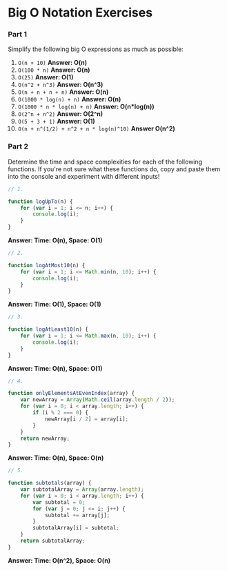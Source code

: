 # Big O Notation Exercises

### Part 1

Simplify the following big O expressions as much as possible:

1. `O(n + 10)`  **Answer: O(n)**
2. `O(100 * n)` **Answer: O(n)**
3. `O(25)` **Answer: O(1)**
4. `O(n^2 + n^3)` **Answer: O(n^3)**
5. `O(n + n + n + n)` **Answer: O(n)**
6. `O(1000 * log(n) + n)` **Answer: O(n)**
7. `O(1000 * n * log(n) + n)` __Answer: O(n*log(n))__
8. `O(2^n + n^2)` **Answer: O(2^n)**
9. `O(5 + 3 + 1)` **Answer: O(1)**
10. `O(n + n^(1/2) + n^2 + n * log(n)^10)` **Answer O(n^2)**

### Part 2

Determine the time and space complexities for each of the following functions. If you're not sure what these functions do, copy and paste them into the console and experiment with different inputs!


```js
// 1.

function logUpTo(n) {
    for (var i = 1; i <= n; i++) {
        console.log(i);
    }
}
```
__Answer: Time: O(n), Space: O(1)__

```js
// 2. 

function logAtMost10(n) {
    for (var i = 1; i <= Math.min(n, 10); i++) {
        console.log(i);
    }
}
```
__Answer: Time: O(1), Space: O(1)__

```js
// 3. 

function logAtLeast10(n) {
    for (var i = 1; i <= Math.max(n, 10); i++) {
        console.log(i);
    }
}
```
__Answer: Time: O(n), Space: O(1)__

```js
// 4.

function onlyElementsAtEvenIndex(array) {
    var newArray = Array(Math.ceil(array.length / 2));
    for (var i = 0; i < array.length; i++) {
        if (i % 2 === 0) {
            newArray[i / 2] = array[i];
        }
    }
    return newArray;
}
```
__Answer: Time: O(n), Space: O(n)__

```js
// 5. 

function subtotals(array) {
    var subtotalArray = Array(array.length);
    for (var i = 0; i < array.length; i++) {
        var subtotal = 0;
        for (var j = 0; j <= i; j++) {
            subtotal += array[j];
        }
        subtotalArray[i] = subtotal;
    }
    return subtotalArray;
}
```
__Answer: Time: O(n^2), Space: O(n)__